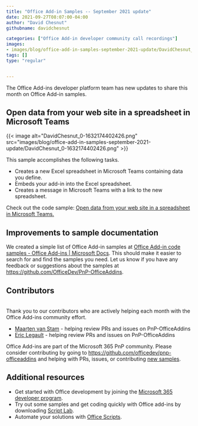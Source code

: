 ```yaml
---
title: "Office Add-in Samples -- September 2021 update"
date: 2021-09-27T08:07:00-04:00
author: "David Chesnut"
githubname: davidchesnut

categories: ["Office Add-in developer community call recordings"]
images:
- images/blog/office-add-in-samples-september-2021-update/DavidChesnut_0-1632174402426.png
tags: []
type: "regular"


---
```


The Office Add-ins developer platform team has new updates to share this
month on Office Add-in samples.

## Open data from your web site in a spreadsheet in Microsoft Teams 

{{< image alt="DavidChesnut_0-1632174402426.png" src="images/blog/office-add-in-samples-september-2021-update/DavidChesnut_0-1632174402426.png" >}}

This sample accomplishes the following tasks.

-   Creates a new Excel spreadsheet in Microsoft Teams containing data
    you define.
-   Embeds your add-in into the Excel spreadsheet.
-   Creates a message in Microsoft Teams with a link to the new
    spreadsheet.

Check out the code sample: [Open data from your web site in a
spreadsheet in Microsoft
Teams.](https://github.com/officedev/pnp-officeaddins/tree/main/Samples/excel-open-in-teams)

## Improvements to sample documentation 

We created a simple list of Office Add-in samples at [Office Add-in code
samples - Office Add-ins | Microsoft
Docs](https://docs.microsoft.com/office/dev/add-ins/overview/office-add-in-code-samples).
This should make it easier to search for and find the samples you need.
Let us know if you have any feedback or suggestions about the samples at
<https://github.com/OfficeDev/PnP-OfficeAddins>.

## Contributors 

\
Thank you to our contributors who are actively helping each month with
the Office Add-ins community effort.

-   [Maarten van
    Stam](https://mvp.microsoft.com/en-us/PublicProfile/33535) - helping
    review PRs and issues on PnP-OfficeAddins
-   [Eric Legault](https://github.com/elegault) - helping review PRs and
    issues on PnP-OfficeAddins

Office Add-ins are part of the Microsoft 365 PnP community. Please
consider contributing by going
to <https://github.com/officedev/pnp-officeaddins> and helping with PRs,
issues, or contributing [new
samples](https://github.com/OfficeDev/PnP-OfficeAddins/issues?q=is%3Aissue+is%3Aopen+label%3A%22good+first+issue%22).

## Additional resources 

-   Get started with Office development by joining the [Microsoft 365
    developer
    program](https://developer.microsoft.com/office/dev-program).
-   Try out some samples and get coding quickly with Office add-ins by
    downloading [Script
    Lab](https://www.microsoft.com/en-us/garage/profiles/script-lab/).
-   Automate your solutions with [Office
    Scripts](https://docs.microsoft.com/office/dev/scripts/).

 